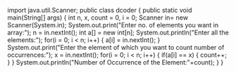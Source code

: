 import java.util.Scanner;
public class dcoder
{
    public static void main(String[] args) 
    {
        int n, x, count = 0, i = 0;
        Scanner in= new Scanner(System.in);
        System.out.print("Enter no. of elements you want in array:");
        n = in.nextInt();
        int a[] = new int[n];
        System.out.println("Enter all the elements:");
        for(i = 0; i < n; i++)
        {
            a[i] = in.nextInt();
        }
        System.out.print("Enter the element of which you want to count number of occurrences:");
        x = in.nextInt();
        for(i = 0; i < n; i++)
        {
            if(a[i] == x)
            {
                count++;
            }
        }
        System.out.println("Number of Occurrence of the Element:"+count);
    }
}
